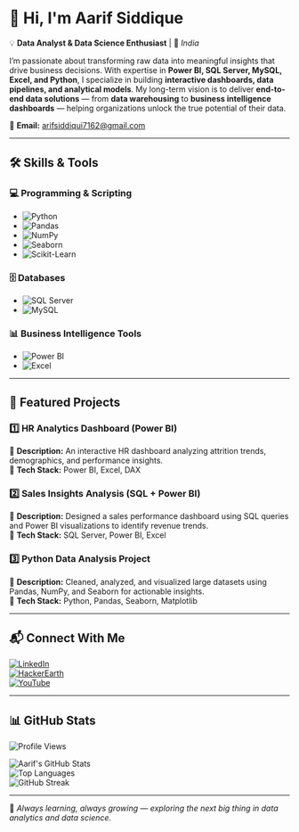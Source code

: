 # 👋 Hi, I'm Aarif Siddique  

💡 **Data Analyst & Data Science Enthusiast** | 📍 *India*  

I’m passionate about transforming raw data into meaningful insights that drive business decisions. With expertise in **Power BI, SQL Server, MySQL, Excel, and Python**, I specialize in building **interactive dashboards, data pipelines, and analytical models**. My long-term vision is to deliver **end-to-end data solutions** — from **data warehousing** to **business intelligence dashboards** — helping organizations unlock the true potential of their data.  

📧 **Email:** arifsiddiqui7162@gmail.com  

---

## 🛠️ Skills & Tools  

### 💻 Programming & Scripting  
- ![Python](https://img.shields.io/badge/Python-3776AB?style=for-the-badge&logo=python&logoColor=white)  
- ![Pandas](https://img.shields.io/badge/Pandas-150458?style=for-the-badge&logo=pandas&logoColor=white)  
- ![NumPy](https://img.shields.io/badge/Numpy-013243?style=for-the-badge&logo=numpy&logoColor=white)  
- ![Seaborn](https://img.shields.io/badge/Seaborn-2E4C6D?style=for-the-badge)  
- ![Scikit-Learn](https://img.shields.io/badge/ScikitLearn-F7931E?style=for-the-badge&logo=scikit-learn&logoColor=white)  

### 🗄️ Databases  
- ![SQL Server](https://img.shields.io/badge/SQL%20Server-CC2927?style=for-the-badge&logo=microsoft-sql-server&logoColor=white)  
- ![MySQL](https://img.shields.io/badge/MySQL-4479A1?style=for-the-badge&logo=mysql&logoColor=white)  

### 📊 Business Intelligence Tools  
- ![Power BI](https://img.shields.io/badge/Power%20BI-F2C811?style=for-the-badge&logo=power-bi&logoColor=black)  
- ![Excel](https://img.shields.io/badge/Excel-217346?style=for-the-badge&logo=microsoft-excel&logoColor=white)  

---

## 📂 Featured Projects  

### 1️⃣ HR Analytics Dashboard (Power BI)  
📌 **Description:** An interactive HR dashboard analyzing attrition trends, demographics, and performance insights.  
🔧 **Tech Stack:** Power BI, Excel, DAX  


### 2️⃣ Sales Insights Analysis (SQL + Power BI)  
📌 **Description:** Designed a sales performance dashboard using SQL queries and Power BI visualizations to identify revenue trends.  
🔧 **Tech Stack:** SQL Server, Power BI, Excel  

### 3️⃣ Python Data Analysis Project  
📌 **Description:** Cleaned, analyzed, and visualized large datasets using Pandas, NumPy, and Seaborn for actionable insights.  
🔧 **Tech Stack:** Python, Pandas, Seaborn, Matplotlib  


---

## 📬 Connect With Me  

[![LinkedIn](https://img.shields.io/badge/LinkedIn-0077B5?style=for-the-badge&logo=linkedin&logoColor=white)](https://linkedin.com/in/your-linkedin)  
[![HackerEarth](https://img.shields.io/badge/HackerEarth-323754?style=for-the-badge&logo=hackerearth&logoColor=white)](https://hackerearth.com/@your-username)  
[![YouTube](https://img.shields.io/badge/YouTube-FF0000?style=for-the-badge&logo=youtube&logoColor=white)](https://youtube.com/@your-channel)  

---

## 📊 GitHub Stats  

![Profile Views](https://komarev.com/ghpvc/?username=your-username&color=blue)  

![Aarif's GitHub Stats](https://github-readme-stats.vercel.app/api?username=your-username&show_icons=true&theme=tokyonight)  
![Top Languages](https://github-readme-stats.vercel.app/api/top-langs/?username=your-username&layout=compact&theme=tokyonight)  
![GitHub Streak](https://streak-stats.demolab.com?user=your-username&theme=tokyonight)  

---

🚀 *Always learning, always growing — exploring the next big thing in data analytics and data science.*  
